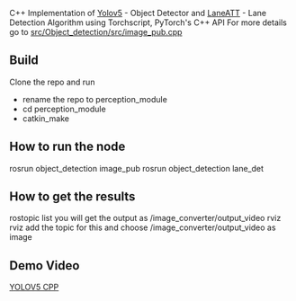 
C++ Implementation of [Yolov5](https://github.com/ultralytics/yolov5) - Object Detector  and [LaneATT](https://github.com/lucastabelini/LaneATT) - Lane Detection Algorithm using Torchscript, PyTorch's C++ API 
For more details go to [src/Object_detection/src/image_pub.cpp](https://github.com/amancodeblast/yolov5-ros/blob/master/src/object_detection/src/image_pub.cpp)
## Build

Clone the repo and run

* rename the repo to perception_module
* cd perception_module
* catkin_make

## How to run the node
rosrun object_detection image_pub
rosrun object_detection lane_det
## How to get the results
rostopic list
you will get the output as /image_converter/output_video
rviz rviz 
add the topic for this and choose /image_converter/output_video as image
## Demo Video
[YOLOV5 CPP](https://youtu.be/0OVNQXMghqI)

